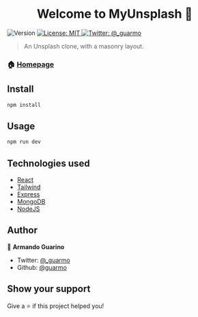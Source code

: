 <h1 align="center">Welcome to MyUnsplash 👋</h1>
<p>
  <img alt="Version" src="https://img.shields.io/badge/version-1.0.0-blue.svg?cacheSeconds=2592000" />
  <a href="#" target="_blank">
    <img alt="License: MIT" src="https://img.shields.io/badge/License-MIT-yellow.svg" />
  </a>
  <a href="https://twitter.com/\_guarmo" target="_blank">
    <img alt="Twitter: @_guarmo" src="https://img.shields.io/twitter/follow/\_guarmo.svg?style=social" />
  </a>
</p>

> An Unsplash clone, with a masonry layout.

### 🏠 [Homepage](https://secret-badlands-45247.herokuapp.com/)

## Install

```sh
npm install
```

## Usage

```sh
npm run dev
```

## Technologies used

- [React](https://reactjs.org/)
- [Tailwind](https://tailwindcss.com/)
- [Express](https://expressjs.com/)
- [MongoDB](https://www.mongodb.com/)
- [NodeJS](https://nodejs.org/en/)

## Author

👤 **Armando Guarino**

- Twitter: [@\_guarmo](https://twitter.com/_guarmo)
- Github: [@guarmo](https://github.com/guarmo)

## Show your support

Give a ⭐️ if this project helped you!
